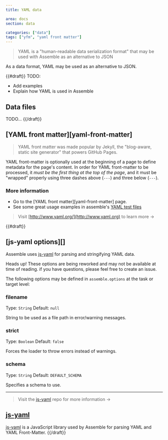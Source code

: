 ```yaml
---
title: YAML data

area: docs
section: data

categories: ["data"]
tags: ["yfm", "yaml front matter"]
---
```


> YAML is a "human-readable data serialization format" that may be used with Assemble as an alternative to JSON

As a data format, YAML may be used as an alternative to JSON.

{{#draft}}
TODO:
* Add examples
* Explain how YAML is used in Assemble

## Data files

TODO...
{{/draft}}

## [YAML front matter][yaml-front-matter]

> YAML front matter was made popular by Jekyll, the "blog-aware, static site generator" that powers GitHub Pages.

YAML front-matter is optionally used at the beginning of a page to define metadata for the page's content. In order for YAML front-matter to be processed, it _must be the first thing at the top of the page_, and it must be "wrapped" properly using three dashes above (`---`) and three below (`---`).

### More information

* Go to the [YAML front matter][yaml-front-matter] page.
* See some great usage examples in assemble's [YAML test files](https://github.com/assemble/assemble/tree/master/test/actual/yfm)

> Visit [http://www.yaml.org/](http://www.yaml.org) to learn more →


{{#draft}}

## [js-yaml options][]
Assemble uses [js-yaml][] for parsing and stringifying YAML data.

<span class="warning">Heads up! These options are being reworked and may not be available at time of reading. if you have questions, please feel free to create an issue.</span>

The following options may be defined in `assemble.options` at the task or target level:

### filename
Type: `String`
Default: `null`

String to be used as a file path in error/warning messages.

### strict
Type: `Boolean`
Default: `false`

Forces the loader to throw errors instead of warnings.

### schema
Type: `String`
Default: `DEFAULT_SCHEMA`

Specifies a schema to use.

***

> Visit the [js-yaml][js-yaml] repo for more information →


## [js-yaml](https://github.com/nodeca/js-yaml)

[js-yaml](https://github.com/nodeca/js-yaml) is a JavaScript library used by Assemble for parsing YAML and YAML Front-Matter.
{{/draft}}


[js-yaml]: https://github.com/nodeca/js-yaml